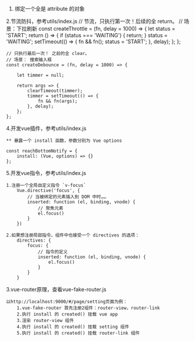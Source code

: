 1. 绑定一个全是 attribute 的对象
<div v-bind="{ id: someProp, 'other-attr': otherProp }"></div>

2.节流防抖，参考utils/index.js
    // 节流，只执行第一次！后续的全 return。
    // 场景：下拉刷新
    const createThrottle = (fn, delay = 1000) => {
        let status = 'START';
        return () => {
            if (status === 'WAITING') {
                return;
            }
            status = 'WAITING';
            setTimeout(() => {
                fn && fn();
                status = 'START';
            }, delay);
        };
    };

    // 只执行最后一次！ 之前的全 clear。
    // 场景： 搜索输入框
    const createDebounce = (fn, delay = 1000) => {

        let timmer = null;

        return args => {
            clearTimeout(timmer);
            timmer = setTimeout(() => {
                fn && fn(args);
            }, delay);
        };
    };

4.开发vue插件，参考utils/index.js

    ** 暴露一个 install 函数，参数分别为 Vue options

    const reachBottomNotify = {
        install: (Vue, options) => {}
    };


5.开发vue指令，参考utils/index.js

    1.注册一个全局自定义指令 `v-focus`
        Vue.directive('focus', {
            // 当被绑定的元素插入到 DOM 中时……
            inserted: function (el, binding, vnode) {
                // 聚焦元素
                el.focus()
            }
        })

    2.如果想注册局部指令，组件中也接受一个 directives 的选项：
        directives: {
            focus: {
                // 指令的定义
                inserted: function (el, binding, vnode) {
                    el.focus()
                }
            }
        }


3.vue-router原理，查看vue-fake-router.js

    以http://localhost:9000/#/page/setting页面为例：
        1.vue-fake-router 首先注册2组件：router-view，router-link
        2.执行 install 的 created() 挂载 vue app
        3.渲染 router-view 组件
        4.执行 install 的 created() 挂载 setting 组件
        5.执行 install 的 created() 挂载 router-link 组件
